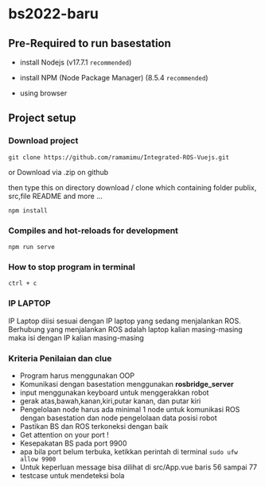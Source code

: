 # bs2022-baru

## Pre-Required to run basestation

- install Nodejs (v17.7.1 `recommended`)

- install NPM (Node Package Manager) (8.5.4 `recommended`)

- using browser

## Project setup

### Download project

```
git clone https://github.com/ramamimu/Integrated-ROS-Vuejs.git
```

or Download via .zip on github

then type this on directory download / clone which containing folder publix, src,file README and more ...

```
npm install
```

### Compiles and hot-reloads for development

```
npm run serve

```

### How to stop program in terminal

```
ctrl + c
```

### IP LAPTOP

IP Laptop diisi sesuai dengan IP laptop yang sedang menjalankan ROS. Berhubung yang menjalankan ROS adalah laptop kalian masing-masing maka isi dengan IP kalian masing-masing

### Kriteria Penilaian dan clue

- Program harus menggunakan OOP
- Komunikasi dengan basestation menggunakan **rosbridge_server**
- input menggunakan keyboard untuk menggerakkan robot
- gerak atas,bawah,kanan,kiri,putar kanan, dan putar kiri
- Pengelolaan node harus ada minimal 1 node untuk komunikasi ROS dengan basestation dan node pengelolaan data posisi robot
- Pastikan BS dan ROS terkoneksi dengan baik
- Get attention on your port !
- Kesepakatan BS pada port 9900
- apa bila port belum terbuka, ketikkan perintah di terminal `sudo ufw allow 9900`
- Untuk keperluan message bisa dilihat di src/App.vue baris 56 sampai 77
- testcase untuk mendeteksi bola
